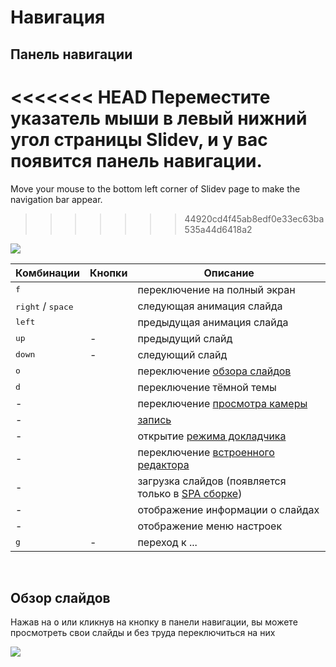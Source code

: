 # Навигация

## Панель навигации

<<<<<<< HEAD
Переместите указатель мыши в левый нижний угол страницы Slidev, и у вас появится панель навигации.
=======
Move your mouse to the bottom left corner of Slidev page to make the navigation bar appear.
>>>>>>> 44920cd4f45ab8edf0e33ec63ba535a44d6418a2

![](/screenshots/navbar.png)

| Комбинации | Кнопки | Описание |
| --- | --- | --- |
| <kbd>f</kbd> | <carbon-maximize class="inline-icon-btn"/> <carbon-minimize class="inline-icon-btn"/> | переключение на полный экран |
| <kbd>right</kbd> / <kbd>space</kbd> | <carbon-arrow-right class="inline-icon-btn"/> | следующая анимация слайда |
| <kbd>left</kbd> | <carbon-arrow-left class="inline-icon-btn"/> | предыдущая анимация слайда |
| <kbd>up</kbd> | - |  предыдущий слайд |
| <kbd>down</kbd> | - | следующий слайд |
| <kbd>o</kbd> | <carbon-apps class="inline-icon-btn"/> | переключение [обзора слайдов](#slides-overview) |
| <kbd>d</kbd> | <carbon-sun class="inline-icon-btn"/> <carbon-moon class="inline-icon-btn"/> | переключение тёмной темы |
| - | <carbon-user-avatar class="inline-icon-btn"/> | переключение [просмотра камеры](/guide/recording#camera-view) |
| - | <carbon-video class="inline-icon-btn"/> | [запись](/guide/recording#camera-view) |
| - | <carbon-user-speaker class="inline-icon-btn"/> | открытие [режима докладчика](/guide/presenter-mode) |
| - | <carbon-edit class="inline-icon-btn"/> | переключение [встроенного редактора](/guide/editors#integrated-editor) |
| - | <carbon-download class="inline-icon-btn"/> | загрузка слайдов (появляется только в [SPA сборке](/guide/exporting#single-page-application-spa)) |
| - | <carbon-information class="inline-icon-btn"/> | отображение информации о слайдах |
| - | <carbon-settings-adjust class="inline-icon-btn"/> | отображение меню настроек |
| <kbd>g</kbd> | - | переход к ... |

<br>

## Обзор слайдов

Нажав на <kbd>o</kbd> или кликнув на кнопку <carbon-apps class="inline-icon-btn" /> в панели навигации, вы можете просмотреть свои слайды и без труда переключиться на них

![](/screenshots/slides-overview.png)
